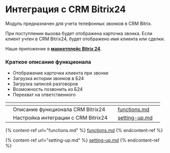 # Интеграция с CRM Bitrix24

Модуль предназначен для учета телефонных звонков в CRM Bitrix.

При поступлении вызова будет отображена карточка звонка. Если клиент учтен в CRM Bitrix24, будет отображено имя клиента или сделки.

Наше приложение в [**маркетплейс Bitrix 24**](https://www.bitrix24.ru/apps/?app=miko.pbxaskozia).

### Краткое описание функционала <a href="#opisanie_funkcionala" id="opisanie_funkcionala"></a>

* Отображение карточки клиента при звонке
* Загрузка истории звонков в Б24
* Загрузка записей разговоров
* Возможность позвонить из Б24
* Перехват на ответственного

<table data-view="cards"><thead><tr><th data-type="content-ref"></th><th></th><th></th><th data-hidden data-card-target data-type="content-ref"></th><th data-hidden data-card-cover data-type="files"></th></tr></thead><tbody><tr><td></td><td>Описание функционала CRM Bitrix24</td><td></td><td><a href="functions.md">functions.md</a></td><td></td></tr><tr><td></td><td>Настройка интеграции с CRM Bitrix24</td><td></td><td><a href="setting-up.md">setting-up.md</a></td><td></td></tr></tbody></table>



{% content-ref url="functions.md" %}
[functions.md](functions.md)
{% endcontent-ref %}

{% content-ref url="setting-up.md" %}
[setting-up.md](setting-up.md)
{% endcontent-ref %}
